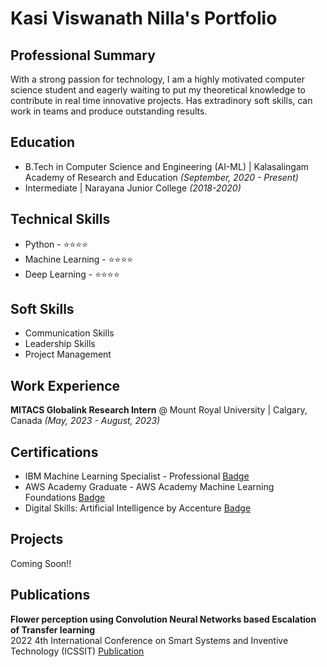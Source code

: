 # Kasi Viswanath Nilla's Portfolio

## Professional Summary
With a strong passion for technology, I am a highly motivated computer science student and eagerly waiting to put my theoretical knowledge to contribute in real time innovative projects. Has extradinory soft skills, can work in teams and produce outstanding results. 
## Education

- B.Tech in Computer Science and Engineering (AI-ML) | Kalasalingam Academy of Research and Education *(September, 2020 - Present)*
- Intermediate | Narayana Junior College *(2018-2020)*

## Technical Skills
- Python - ⭐⭐⭐⭐
- Machine Learning - ⭐⭐⭐⭐
- Deep Learning - ⭐⭐⭐⭐

## Soft Skills
- Communication Skills
- Leadership Skills
- Project Management

## Work Experience
**MITACS Globalink Research Intern** @ Mount Royal University |
Calgary, Canada *(May, 2023 - August, 2023)*
## Certifications
- IBM Machine Learning Specialist - Professional [Badge](https://www.credly.com/badges/72d27a03-a4d6-4cd2-89c5-172ef6d50d58/print)
- AWS Academy Graduate - AWS Academy Machine Learning Foundations [Badge](https://www.credly.com/badges/f32a8a34-0471-48ba-a013-467cc1bd326c/print)
- Digital Skills: Artificial Intelligence by Accenture [Badge](https://www.futurelearn.com/certificates/0e99mf1)

## Projects
 Coming Soon!!
## Publications
**Flower perception using Convolution Neural Networks based Escalation of Transfer learning**\
2022 4th International Conference on Smart Systems and Inventive Technology (ICSSIT)
[Publication](https://ieeexplore.ieee.org/document/9716338)

